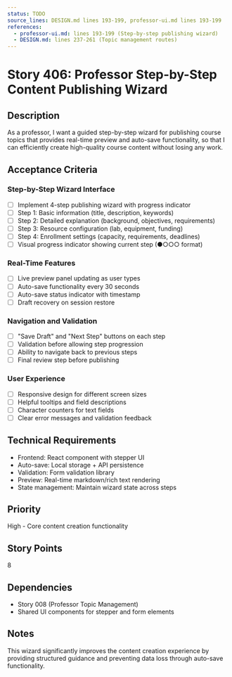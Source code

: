```yaml
---
status: TODO
source_lines: DESIGN.md lines 193-199, professor-ui.md lines 193-199
references:
  - professor-ui.md: lines 193-199 (Step-by-step publishing wizard)
  - DESIGN.md: lines 237-261 (Topic management routes)
---
```


# Story 406: Professor Step-by-Step Content Publishing Wizard

## Description
As a professor, I want a guided step-by-step wizard for publishing course topics that provides real-time preview and auto-save functionality, so that I can efficiently create high-quality course content without losing any work.

## Acceptance Criteria

### Step-by-Step Wizard Interface
- [ ] Implement 4-step publishing wizard with progress indicator
- [ ] Step 1: Basic information (title, description, keywords)
- [ ] Step 2: Detailed explanation (background, objectives, requirements)
- [ ] Step 3: Resource configuration (lab, equipment, funding)
- [ ] Step 4: Enrollment settings (capacity, requirements, deadlines)
- [ ] Visual progress indicator showing current step (●○○○ format)

### Real-Time Features
- [ ] Live preview panel updating as user types
- [ ] Auto-save functionality every 30 seconds
- [ ] Auto-save status indicator with timestamp
- [ ] Draft recovery on session restore

### Navigation and Validation
- [ ] "Save Draft" and "Next Step" buttons on each step
- [ ] Validation before allowing step progression
- [ ] Ability to navigate back to previous steps
- [ ] Final review step before publishing

### User Experience
- [ ] Responsive design for different screen sizes
- [ ] Helpful tooltips and field descriptions
- [ ] Character counters for text fields
- [ ] Clear error messages and validation feedback

## Technical Requirements
- Frontend: React component with stepper UI
- Auto-save: Local storage + API persistence
- Validation: Form validation library
- Preview: Real-time markdown/rich text rendering
- State management: Maintain wizard state across steps

## Priority
High - Core content creation functionality

## Story Points
8

## Dependencies
- Story 008 (Professor Topic Management)
- Shared UI components for stepper and form elements

## Notes
This wizard significantly improves the content creation experience by providing structured guidance and preventing data loss through auto-save functionality.